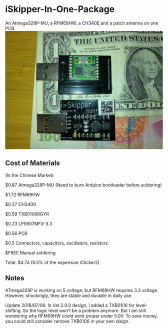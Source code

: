 iSkipper-In-One-Package
=======================
An Atmega328P-MU, a RFM69HW, a CH340E,and a patch antenna on one PCB.
![](https://github.com/charlescao460/iSkipper/blob/dev/emulator/iSkipper/iSkipper-in-one-package/pics/Ver2.0.0.Small.Size.jpg)

Cost of Materials
----
(In the Chinese Market)

$0.87 Atmega328P-MU (Need to burn Arduino bootloader before soldering)

$1.72 RFM69HW

$0.27 CH340G

$0.59 TXB0106RGYR

$0.23 LP5907MFX-3.3 

$0.56 PCB

$0.5 Connectors, capacitors, oscillators, resistors.

$FREE Manual soldering 

Total: $4.74 (9.5% of the expensive iClicker2)

Notes
------
ATmega328P is working on 5 voltage, but RFM69HW requires 3.3 voltage. However, shockingly, they are stable and durable in daily use.

Update 2018/07/06: In Ver.2.0.0 design, I added a TXB0106 for level-shifting. So the logic level won't be a problem anymore. But I am still wondering why RFM69HW could work proper under 5.0V. To save money, you could still consider remove TXB0106 in your own disign. 
